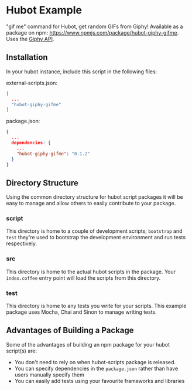 # Hubot Example

"gif me" command for Hubot, get random GIFs from Giphy! Available as a package on npm: https://www.npmjs.com/package/hubot-giphy-gifme. Uses the [Giphy API](https://github.com/giphy/GiphyAPI).

## Installation

In your hubot instance, include this script in the following files:

external-scripts.json:

```json
[
  ...
  "hubot-giphy-gifme"
]

```

package.json:

```json
{
  ...
  dependencies: {
    ...
    "hubot-giphy-gifme": "0.1.2"
  }
}
```

## Directory Structure

Using the common directory structure for hubot script packages it will be easy
to manage and allow others to easily contribute to your package.

### script

This directory is home to a couple of development scripts; `bootstrap` and `test`
they're used to bootstrap the development environment and run tests
respectively.

### src

This directory is home to the actual hubot scripts in the package. Your
`index.coffee` entry point will load the scripts from this directory.

### test

This directory is home to any tests you write for your scripts. This example
package uses Mocha, Chai and Sinon to manage writing tests.

## Advantages of Building a Package

Some of the advantages of building an npm package for your hubot script(s) are:

* You don't need to rely on when hubot-scripts package is released.
* You can specify dependencies in the `package.json` rather than have users
  manually specify them
* You can easily add tests using your favourite frameworks and libraries
